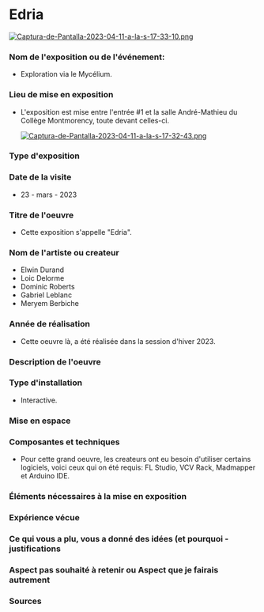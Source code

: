 # Edria

  [![Captura-de-Pantalla-2023-04-11-a-la-s-17-33-10.png](https://i.postimg.cc/tCsYTZt0/Captura-de-Pantalla-2023-04-11-a-la-s-17-33-10.png)](https://postimg.cc/ykzVpNbn)

### Nom de l'exposition ou de l'événement:

- Exploration via le Mycélium.

### Lieu de mise en exposition

- L'exposition est mise entre l'entrée #1 et la salle André-Mathieu du Collège Montmorency, toute devant celles-ci. 

  [![Captura-de-Pantalla-2023-04-11-a-la-s-17-32-43.png](https://i.postimg.cc/brNSLmtd/Captura-de-Pantalla-2023-04-11-a-la-s-17-32-43.png)](https://postimg.cc/G8VpmJz1)

### Type d'exposition
### Date de la visite

- 23 - mars - 2023

### Titre de l'oeuvre

- Cette exposition s'appelle "Edria".

### Nom de l'artiste ou createur

- Elwin Durand
- Loic Delorme
- Dominic Roberts
- Gabriel Leblanc
- Meryem Berbiche

### Année de réalisation

- Cette oeuvre là, a été réalisée dans la session d'hiver 2023. 

### Description de l'oeuvre
### Type d'installation

- Interactive.

### Mise en espace
### Composantes et techniques

- Pour cette grand oeuvre, les createurs ont eu besoin d'utiliser certains logiciels, voici ceux qui on été requis: FL Studio, VCV Rack, Madmapper et Arduino IDE. 
### Éléments nécessaires à la mise en exposition
### Expérience vécue
### Ce qui vous a plu, vous a donné des idées (et pourquoi - justifications
### Aspect pas souhaité à retenir ou Aspect que je fairais autrement
### Sources
